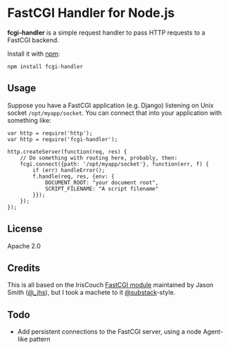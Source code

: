# FastCGI Handler for Node.js

**fcgi-handler** is a simple request handler to pass HTTP requests to a FastCGI backend.

Install it with [npm][npm]:

    npm install fcgi-handler

## Usage

Suppose you have a FastCGI application (e.g. Django) listening on Unix socket `/opt/myapp/socket`. You can connect that into your application with something like:

    var http = require('http');
    var http = require('fcgi-handler');

    http.createServer(function(req, res) {
        // Do something with routing here, probably, then:
        fcgi.connect({path: '/opt/myapp/socket'}, function(err, f) {
            if (err) handleError();
            f.handle(req, res, {env: {
                DOCUMENT_ROOT: "your document root",
                SCRIPT_FILENAME: "A script filename"
            }});
        });
    });


## License

Apache 2.0

[npm]: http://npmjs.org

## Credits

This is all based on the IrisCouch [FastCGI module][fastcgi] maintained by Jason Smith ([@_jhs][@_jhs]), but I took a machete to it [@substack][@substack]-style.

[fastcgi]: http://npmjs.org/package/fastcgi
[@_jhs]: http://twitter.com/_jhs
[@substack]: http://twitter.com/substack

## Todo

* Add persistent connections to the FastCGI server, using a node Agent-like pattern
